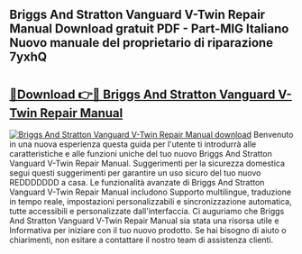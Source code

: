 ## Briggs And Stratton Vanguard V-Twin Repair Manual Download gratuit PDF - Part-MlG Italiano Nuovo manuale del proprietario di riparazione 7yxhQ

# <h2><a href="http://dfgav4f.blite.top/?on=Briggs+And+Stratton+Vanguard+V-Twin+Repair+Manual">🔗Download 👉🔴 Briggs And Stratton Vanguard V-Twin Repair Manual</a></h2>

[![Briggs And Stratton Vanguard V-Twin Repair Manual download](https://i.imgur.com/lujVjoI.png)](http://dfgav4f.blite.top/?on=Briggs+And+Stratton+Vanguard+V-Twin+Repair+Manual)
Benvenuto in una nuova esperienza questa guida per l'utente ti introdurrà alle caratteristiche e alle funzioni uniche del tuo nuovo Briggs And Stratton Vanguard V-Twin Repair Manual. Suggerimenti per la sicurezza domestica segui questi suggerimenti per garantire un uso sicuro del tuo nuovo REDDDDDDD a casa. Le funzionalità avanzate di Briggs And Stratton Vanguard V-Twin Repair Manual includono Supporto multilingue, traduzione in tempo reale, impostazioni personalizzabili e sincronizzazione automatica, tutte accessibili e personalizzate dall'interfaccia. Ci auguriamo che Briggs And Stratton Vanguard V-Twin Repair Manual sia stata una risorsa utile e Informativa per iniziare con il tuo nuovo prodotto. Se hai bisogno di aiuto o chiarimenti, non esitare a contattare il nostro team di assistenza clienti.
